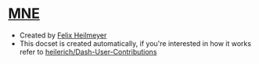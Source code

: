[MNE](https://martinos.org/mne/stable/index.html)
=======================

* Created by [Felix Heilmeyer](https://github.com/heilerich)
* This docset is created automatically, if you're interested in how it works refer to [heilerich/Dash-User-Contributions](https://github.com/heilerich/Dash-User-Contributions) 

